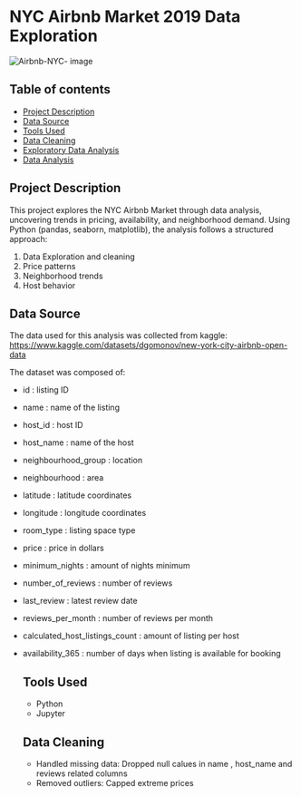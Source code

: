 # NYC Airbnb Market 2019 Data Exploration

![Airbnb-NYC- image](https://github.com/user-attachments/assets/66dcab0c-bf43-4c2c-a5c1-5335f22aad3f)

## Table of contents
- [Project Description ](#project-description) 
- [Data Source](#data-sources)
- [Tools Used ](#tools-used)
- [Data Cleaning ](#data-cleaning)
- [Exploratory Data Analysis](#exploratory-data-analysis)
- [Data Analysis](#data-analysis)

## Project Description
This project explores the NYC Airbnb Market through data analysis, uncovering trends in pricing, availability, and neighborhood demand. Using Python (pandas, seaborn, matplotlib), the analysis follows a structured approach: 
1. Data Exploration and cleaning
2. Price patterns
3. Neighborhood trends
4. Host behavior

## Data Source
The data used for this analysis was collected from kaggle: https://www.kaggle.com/datasets/dgomonov/new-york-city-airbnb-open-data

The dataset was composed of: 
- id : listing ID
- name : name of the listing
- host_id : host ID
- host_name : name of the host
- neighbourhood_group : location
- neighbourhood : area
- latitude : latitude coordinates
- longitude : longitude coordinates
- room_type : listing space type
- price : price in dollars
- minimum_nights : amount of nights minimum
- number_of_reviews : number of reviews
- last_review : latest review date
- reviews_per_month : number of reviews per month
- calculated_host_listings_count : amount of listing per host
- availability_365 : number of days when listing is available for booking

  ## Tools Used
  - Python
  - Jupyter
 
  ## Data Cleaning
  * Handled missing data: Dropped null calues in name , host_name and reviews related columns
  * Removed outliers: Capped extreme prices
  
  
